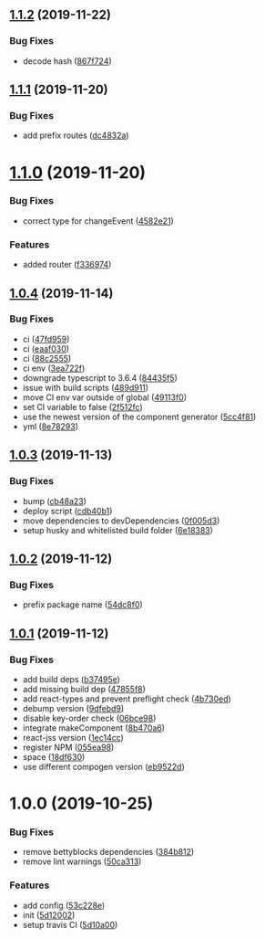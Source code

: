 ## [1.1.2](https://github.com/bettyblocks/preview/compare/v1.1.1...v1.1.2) (2019-11-22)


### Bug Fixes

* decode hash ([867f724](https://github.com/bettyblocks/preview/commit/867f7247c3b90b1c57b1854abe7597e38b1cf1fb))

## [1.1.1](https://github.com/bettyblocks/preview/compare/v1.1.0...v1.1.1) (2019-11-20)


### Bug Fixes

* add prefix routes ([dc4832a](https://github.com/bettyblocks/preview/commit/dc4832a6221f415306baea7096637f47efc90d85))

# [1.1.0](https://github.com/bettyblocks/preview/compare/v1.0.4...v1.1.0) (2019-11-20)


### Bug Fixes

* correct type for changeEvent ([4582e21](https://github.com/bettyblocks/preview/commit/4582e21c292cdaa6939b4ec2d7436f1f51c85aa7))


### Features

* added router ([f336974](https://github.com/bettyblocks/preview/commit/f33697497f54d301bf3ef62d5b6e1935860bdae5))

## [1.0.4](https://github.com/bettyblocks/preview/compare/v1.0.3...v1.0.4) (2019-11-14)


### Bug Fixes

* ci ([47fd959](https://github.com/bettyblocks/preview/commit/47fd959e0b6b9b5ece9db81c3ce6b96de10323b3))
* ci ([eaaf030](https://github.com/bettyblocks/preview/commit/eaaf030b97321f52d489cb79b46820b70b606aba))
* ci ([88c2555](https://github.com/bettyblocks/preview/commit/88c25552e6f0f33b7cc2abbaef802b41874937fa))
* ci env ([3ea722f](https://github.com/bettyblocks/preview/commit/3ea722f58198787a98a3e68f0a3b964402816161))
* downgrade typescript to 3.6.4 ([84435f5](https://github.com/bettyblocks/preview/commit/84435f5f59160792819df25aea310c614c908a40))
* issue with build scripts ([489d911](https://github.com/bettyblocks/preview/commit/489d911b42de56f9d315406735e6749adb76df04))
* move CI env var outside of global ([49113f0](https://github.com/bettyblocks/preview/commit/49113f05813db4df08dc37107324e43c400751ab))
* set CI variable to false ([2f512fc](https://github.com/bettyblocks/preview/commit/2f512fc7438333d15c30b8fce84bf2d70293035e))
* use the newest version of the component generator ([5cc4f81](https://github.com/bettyblocks/preview/commit/5cc4f817a607351ff29b04c1a8499300be80a3aa))
* yml ([8e78293](https://github.com/bettyblocks/preview/commit/8e782932ae3b816653d6df50718638568c872c4b))

## [1.0.3](https://github.com/bettyblocks/preview/compare/v1.0.2...v1.0.3) (2019-11-13)


### Bug Fixes

* bump ([cb48a23](https://github.com/bettyblocks/preview/commit/cb48a2362758a2934a1c086720f2456053c56c10))
* deploy script ([cdb40b1](https://github.com/bettyblocks/preview/commit/cdb40b1b83e1bce095a1ff29faeb6c05689a2957))
* move dependencies to devDependencies ([0f005d3](https://github.com/bettyblocks/preview/commit/0f005d3de1cb1a8015a649e0b1d9d313cc4a47d1))
* setup husky and whitelisted build folder ([6e18383](https://github.com/bettyblocks/preview/commit/6e183833f3d7b05bef111491f3addd5491981a96))

## [1.0.2](https://github.com/bettyblocks/preview/compare/v1.0.1...v1.0.2) (2019-11-12)


### Bug Fixes

* prefix package name ([54dc8f0](https://github.com/bettyblocks/preview/commit/54dc8f0ab5453974f3f17c77a69a4c3d5b7f0b47))

## [1.0.1](https://github.com/bettyblocks/preview/compare/v1.0.0...v1.0.1) (2019-11-12)


### Bug Fixes

* add build deps ([b37495e](https://github.com/bettyblocks/preview/commit/b37495edaf9ba141eeeb30fd2a2016b519a4bc93))
* add missing build dep ([47855f8](https://github.com/bettyblocks/preview/commit/47855f80b78f17e29b0f98e15ee993da6ea08930))
* add react-types and prevent preflight check ([4b730ed](https://github.com/bettyblocks/preview/commit/4b730ed40619b247cd84e2fcf355352da3c932f6))
* debump version ([9dfebd9](https://github.com/bettyblocks/preview/commit/9dfebd9a37857ab4af606dc27867174f2ed349c9))
* disable key-order check ([06bce98](https://github.com/bettyblocks/preview/commit/06bce98c19410c924d2c2ea118a963e8b987c556))
* integrate makeComponent ([8b470a6](https://github.com/bettyblocks/preview/commit/8b470a65c634d58401f76aadb0baa2d7dc26bf86))
* react-jss version ([1ec14cc](https://github.com/bettyblocks/preview/commit/1ec14cc9713a9ce897e79c7ba72983d88c217bf1))
* register NPM ([055ea98](https://github.com/bettyblocks/preview/commit/055ea98b27d797b105b4b57587d1d2f12c3ae114))
* space ([18df630](https://github.com/bettyblocks/preview/commit/18df6308f174c4208c387c6f9bba58908ce5a24f))
* use different compogen version ([eb9522d](https://github.com/bettyblocks/preview/commit/eb9522dba80a1c7e4adaa5e97f69c6d7973fb21c))

# 1.0.0 (2019-10-25)


### Bug Fixes

* remove bettyblocks dependencies ([384b812](https://github.com/bettyblocks/preview/commit/384b81293438c6db1bb018d97c0d0b7b426063d7))
* remove lint warnings ([50ca313](https://github.com/bettyblocks/preview/commit/50ca313fb0eea00894a72da4506274f0598b1651))


### Features

* add config ([53c228e](https://github.com/bettyblocks/preview/commit/53c228e1387a2744b846569a20ce0c9dce4fbeb6))
* init ([5d12002](https://github.com/bettyblocks/preview/commit/5d1200252647b102fa1bdb9b23aa75ceaa9050f8))
* setup travis CI ([5d10a00](https://github.com/bettyblocks/preview/commit/5d10a000bdca9f6e92116be2d909acfd06e36e7c))
